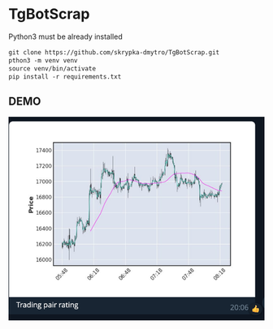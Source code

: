# TgBotScrap

Python3 must be already installed

```shell
git clone https://github.com/skrypka-dmytro/TgBotScrap.git
pthon3 -m venv venv
source venv/bin/activate
pip install -r requirements.txt
```

## DEMO
![bot message](demo.png)
